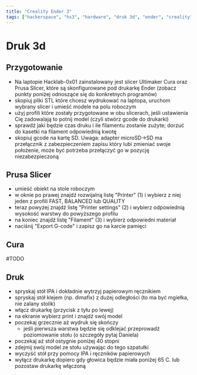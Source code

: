 ```yaml
---
title: "Creality Ender 3"
tags: ["hackerspace", "hs3", "hardware", "druk 3d", "ender", "creality"]
---
```


# Druk 3d

## Przygotowanie

- Na laptopie Hacklab-0x01 zainstalowany jest slicer Ultimaker Cura oraz Prusa Slicer, które są skonfigurowane pod drukarkę Ender (zobacz punkty poniżej odnoszące się do konkretnych programów)
- skopiuj pliki STL które chcesz wydrukować na laptopa, uruchom wybrany slicer i umieść modele na polu roboczym
- użyj profili które zostały przygotowane w obu slicerach, jeśli ustawienia Cię zadowalają to potnij model (czyli stwórz gcode do drukarki)
- sprawdź jaki będzie czas druku i ile filamentu zostanie zużyte; dorzuć do kasetki na filament odpowiednią kwotę
- skopiuj gcode na kartę SD. Uwaga: adapter microSD->SD ma przełącznik z zabezpieczeniem zapisu który lubi zmieniać swoje położenie, może być potrzeba przełączyć go w pozycję niezabezpieczoną

## Prusa Slicer

- umieść obiekt na stole roboczym
- w oknie po prawej znajdź rozwijalną listę "Printer" (1) i wybierz z niej jeden z profili FAST, BALANCED lub QUALITY
- teraz powyżej znajdź listę "Printer settings" (2) i wybierz odpowiednią wysokość warstwy do powyższego profilu 
- na koniec znajdź listę "Filament" (3) i wybierz odpowiedni materiał
- naciśnij "Export G-code" i zapisz go na karcie pamięci

## Cura
#TODO

## Druk

- spryskaj stół IPA i dokładnie wytrzyj papierowym ręcznikiem
- spryskaj stół klejem (np. dimafix) z dużej odległości (to ma być mgiełka, nie zalany stolik)
- włącz drukarkę (przycisk z tyłu po lewej)
- na ekranie wybierz print i znajdź swój model
- poczekaj grzecznie aż wydruk się skończy
    - jeśli pierwsza warstwa będzie się odklejać przeprowadź poziomowanie stołu (o szczegóły pytaj Daniela)
- poczekaj aż stół ostygnie poniżej 40 stopni
- zdejmij swój model ze stołu używając do tego szpatułki
- wyczyść stół przy pomocy IPA i ręczników papierowych
- wyłącz drukarkę dopiero gdy głowica będzie miała poniżej 65 C. lub pozostaw drukarkę włączoną
